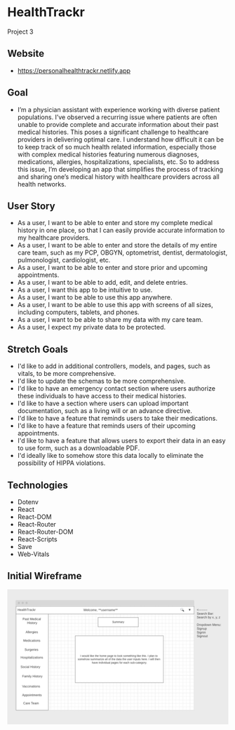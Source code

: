 # HealthTrackr

Project 3

## Website

- https://personalhealthtrackr.netlify.app

## Goal

- I’m a physician assistant with experience working with diverse patient populations. I’ve observed a recurring issue where patients are often unable to provide complete and accurate information about their past medical histories. This poses a significant challenge to healthcare providers in delivering optimal care. I understand how difficult it can be to keep track of so much health related information, especially those with complex medical histories featuring numerous diagnoses, medications, allergies, hospitalizations, specialists, etc. So to address this issue, I’m developing an app that simplifies the process of tracking and sharing one’s medical history with healthcare providers across all health networks. 

## User Story

- As a user, I want to be able to enter and store my complete medical history in one place, so that I can easily provide accurate information to my healthcare providers.
- As a user, I want to be able to enter and store the details of my entire care team, such as my PCP, OBGYN, optometrist, dentist, dermatologist, pulmonologist, cardiologist, etc.
- As a user, I want to be able to enter and store prior and upcoming appointments.
- As a user, I want to be able to add, edit, and delete entries.
- As a user, I want this app to be intuitive to use.
- As a user, I want to be able to use this app anywhere.
- As a user, I want to be able to use this app with screens of all sizes, including computers, tablets, and phones.
- As a user, I want to be able to share my data with my care team.
- As a user, I expect my private data to be protected.

## Stretch Goals

- I'd like to add in additional controllers, models, and pages, such as vitals, to be more comprehensive.
- I'd like to update the schemas to be more comprehensive.
- I'd like to have an emergency contact section where users authorize these individuals to have access to their medical histories.
- I'd like to have a section where users can upload important documentation, such as a living will or an advance directive.
- I'd like to have a feature that reminds users to take their medications.
- I'd like to have a feature that reminds users of their upcoming appointments.
- I'd like to have a feature that allows users to export their data in an easy to use form, such as a downloadable PDF.
- I'd ideally like to somehow store this data locally to eliminate the possibility of HIPPA violations.

## Technologies

- Dotenv
- React
- React-DOM
- React-Router
- React-Router-DOM
- React-Scripts
- Save
- Web-Vitals

## Initial Wireframe

![Wireframe Image](public/wireframe.png)